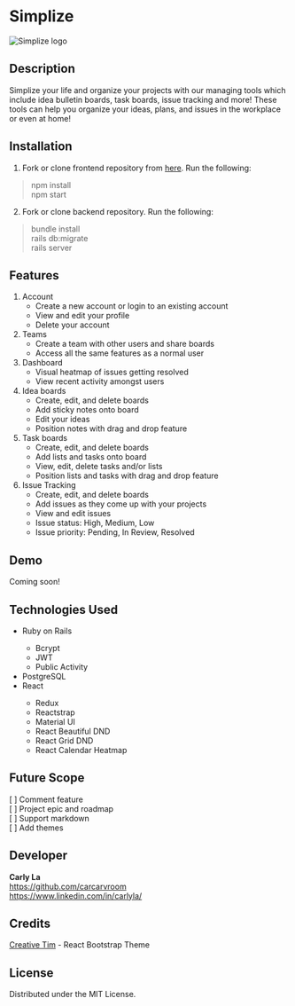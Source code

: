 # Simplize
  ![Simplize logo](./src/assets/img/brand/blue-simplize-logo.png)

## Description
  Simplize your life and organize your projects with our managing tools which include idea bulletin boards, task boards, issue tracking and more! These tools can help you organize your ideas, plans, and issues in the workplace or even at home!

## Installation

  1. Fork or clone frontend repository from [here](https://github.com/carcarvroom/simplize). Run the following:
  > npm install  
  > npm start
  2. Fork or clone backend repository. Run the following:
  > bundle install  
  > rails db:migrate  
  > rails server
  
## Features
<ol>
  <li> Account
  <ul>
  <li>
  Create a new account or login to an existing account
  </li>
  <li>
  View and edit your profile
  </li>
  <li>
  Delete your account
  </li>
  </ul>
  </li>
  <li> Teams
   <ul>
  <li>
  Create a team with other users and share boards
  </li>
  <li>
  Access all the same features as a normal user
  </li>
  </ul>
  </li>
  <li> Dashboard
   <ul>
  <li>
  Visual heatmap of issues getting resolved
  </li>
  <li>
  View recent activity amongst users
  </li>
  </ul>
  </li>
  <li> Idea boards
  <ul>
  <li>
  Create, edit, and delete boards
  </li>
  <li>
  Add sticky notes onto board
  </li>
  <li>
  Edit your ideas
  </li>
  <li>
  Position notes with drag and drop feature
  </li>
  </ul>
  </li>
  <li> Task boards
    <ul>
  <li>
  Create, edit, and delete boards
  </li>
  <li>
  Add lists and tasks onto board
  </li>
  <li>
  View, edit, delete tasks and/or lists
  </li>
  <li>
  Position lists and tasks with drag and drop feature
  </li>
  </ul>
  </li>
  <li> Issue Tracking
    <ul>
  <li>
  Create, edit, and delete boards
  </li>
  <li>
  Add issues as they come up with your projects
  </li>
  <li>
  View and edit issues
  </li>
  <li>
  Issue status: High, Medium, Low
  </li>
  <li>
  Issue priority: Pending, In Review, Resolved
  </li>
  </ul>
  </li>
</ol>

## Demo

  Coming soon!

## Technologies Used

<ul>
<li>Ruby on Rails</li>
  <ul>
  <li>Bcrypt</li>
  <li>JWT</li>
  <li>Public Activity</li>
  </ul>
<li>PostgreSQL</li>
<li>React</li>
  <ul>
    <li>Redux</li>
    <li>Reactstrap</li>
    <li>Material UI</li>
    <li>React Beautiful DND</li>
    <li>React Grid DND</li>
    <li>React Calendar Heatmap</li>
  </ul>
</ul>

## Future Scope
[ ] Comment feature  
[ ] Project epic and roadmap  
[ ] Support markdown  
[ ] Add themes

## Developer
  **Carly La**<br>
  https://github.com/carcarvroom  
  https://www.linkedin.com/in/carlyla/

## Credits

[Creative Tim](https://demos.creative-tim.com/argon-dashboard-react/#/documentation/overview) - React Bootstrap Theme

## License
Distributed under the MIT License.


